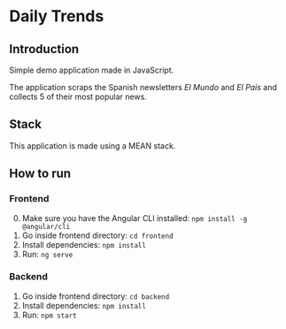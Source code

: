 # Daily Trends

## Introduction

Simple demo application made in JavaScript.

The application scraps the Spanish newsletters _El Mundo_ and _El País_ and collects 5 of their most popular news.

## Stack

This application is made using a MEAN stack.

## How to run

### Frontend

0. Make sure you have the Angular CLI installed: `npm install -g @angular/cli`
1. Go inside frontend directory: `cd frontend`
2. Install dependencies: `npm install`
3. Run: `ng serve`

### Backend

1. Go inside frontend directory: `cd backend`
2. Install dependencies: `npm install`
3. Run: `npm start`
